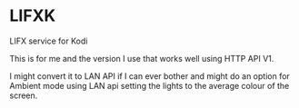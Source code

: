 # LIFXK
LIFX service for Kodi

This is for me and the version I use that works well using HTTP API V1.

I might convert it to LAN API if I can ever bother and might do an option for Ambient mode using LAN api setting the lights to the average colour of the screen.
